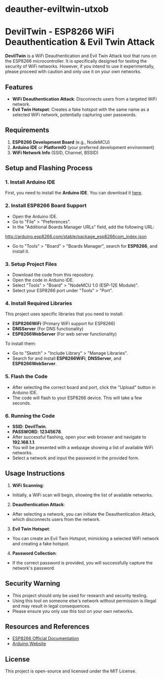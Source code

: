 # deauther-eviltwin-utxob

# DevilTwin - ESP8266 WiFi Deauthentication & Evil Twin Attack

**DevilTwin** is a WiFi Deauthentication and Evil Twin Attack tool that runs on the ESP8266 microcontroller. It is specifically designed for testing the security of WiFi networks. However, if you intend to use it experimentally, please proceed with caution and only use it on your own networks.

## Features
- **WiFi Deauthentication Attack**: Disconnects users from a targeted WiFi network.
- **Evil Twin Hotspot**: Creates a fake hotspot with the same name as a selected WiFi network, potentially capturing user passwords.

## Requirements
1. **ESP8266 Development Board** (e.g., NodeMCU)
2. **Arduino IDE** or **PlatformIO** (your preferred development environment)
3. **WiFi Network Info** (SSID, Channel, BSSID)

## Setup and Flashing Process

### 1. **Install Arduino IDE**
First, you need to install the **Arduino IDE**. You can download it [here](https://www.arduino.cc/en/software).

### 2. **Install ESP8266 Board Support**
- Open the Arduino IDE.
- Go to "File" > "Preferences".
- In the "Additional Boards Manager URLs" field, add the following URL:

http://arduino.esp8266.com/stable/package_esp8266com_index.json

- Go to "Tools" > "Board" > "Boards Manager", search for **ESP8266**, and install it.

### 3. **Setup Project Files**
- Download the code from this repository.
- Open the code in Arduino IDE.
- Select "Tools" > "Board" > "NodeMCU 1.0 (ESP-12E Module)".
- Select your ESP8266 port under "Tools" > "Port".

### 4. **Install Required Libraries**
This project uses specific libraries that you need to install:
- **ESP8266WiFi** (Primary WiFi support for ESP8266)
- **DNSServer** (For DNS functionality)
- **ESP8266WebServer** (For web server functionality)

To install them:
- Go to "Sketch" > "Include Library" > "Manage Libraries".
- Search for and install **ESP8266WiFi**, **DNSServer**, and **ESP8266WebServer**.

### 5. **Flash the Code**
- After selecting the correct board and port, click the "Upload" button in Arduino IDE.
- The code will flash to your ESP8266 device. This will take a few seconds.

### 6. **Running the Code**
- **SSID**: **DevilTwin**.
- **PASSWORD**: **12345678**.
- After successful flashing, open your web browser and navigate to **192.168.1.1**.
- You will be presented with a webpage showing a list of available WiFi networks.
- Select a network and input the password in the provided form.

## Usage Instructions

1. **WiFi Scanning**:
 - Initially, a WiFi scan will begin, showing the list of available networks.

2. **Deauthentication Attack**:
 - After selecting a network, you can initiate the Deauthentication Attack, which disconnects users from the network.

3. **Evil Twin Hotspot**:
 - You can create an Evil Twin Hotspot, mimicking a selected WiFi network and creating a fake hotspot.

4. **Password Collection**:
 - If the correct password is provided, you will successfully capture the network's password.

## Security Warning
- This project should only be used for research and security testing.
- Using this tool on someone else's network without permission is illegal and may result in legal consequences.
- Please ensure you only use this tool on your own networks.

## Resources and References
- [ESP8266 Official Documentation](https://arduino.esp8266.com/)
- [Arduino Website](https://www.arduino.cc/)



## License
This project is open-source and licensed under the MIT License.
